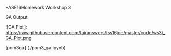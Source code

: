 +ASE16Homework Workshop 3

GA Output

![GA Plot]: https://raw.githubusercontent.com/fairanswers/fss16joe/master/code/ws3/_GA_Plot.png

[pom3ga] (./pom3_ga.ipynb)



